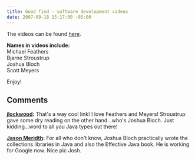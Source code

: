 ```yaml
---
title: Good find - software development videos
date: 2007-09-18 15:17:00 -05:00
---
```


The videos can be found [here](http://www.informit.com/podcasts/channel.aspx?c=dadf92ca-3bdc-484e-9cd8-cbfe0cfc0de6&rl=1).

**Names in videos include:**  
Michael Feathers  
Bjarne Stroustrup  
Joshua Bloch  
Scott Meyers

Enjoy!

## Comments

**[jlockwood](#96 "2007-09-18 17:55:19"):** That's a way cool link! I love Feathers and Meyers! Stroustrup gave some dry reading on the other hand...who's Joshua Bloch. Just kidding...word to all you Java types out there!

**[Jason Meridth](#97 "2007-09-18 19:48:08"):** For all who don't know, Joshua Bloch practically wrote the collections libraries in Java and also the Effective Java book. He is working for Google now. Nice pic Josh.
